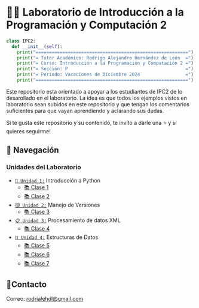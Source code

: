 # 🧑‍💻 Laboratorio de Introducción a la Programación y Computación 2

```python
class IPC2:
  def __init__(self):
    print("=========================================================")
    print("= Tutor Académico: Rodrigo Alejandro Hernández de León  =")
    print("= Curso: Introducción a la Programación y Computación 2 =")
    print("= Sección: P                                            =")
    print("= Periodo: Vacaciones de Diciembre 2024                 =")
    print("=========================================================")
```

Este repositorio esta orientado a apoyar a los estudiantes de IPC2 de lo desarollado en el laboratorio. La idea es que todos los ejemplos vistos en laboratorio sean subidos en este repositorio y que tengan los comentarios suficientes para que vayan aprendiendo y aclarando sus dudas.

Si te gusta este repositorio y su contenido, te invito a darle una ⭐️ y si quieres seguirme! 

## 🚀 Navegación

### Unidades del Laboratorio

- [`🐍 Unidad 1:`](./Unidad1/) Introducción a Python
  - [📚 Clase 1](./Unidad1/Clase1/)
  - [📚 Clase 2](./Unidad1/Clase2/)
- [`😼 Unidad 2:`](./Unidad2) Manejo de Versiones
  - [📚 Clase 3](./Unidad2)
- [`📋 Unidad 3:`](./Unidad3) Procesamiento de datos XML
  - [📚 Clase 4](./Unidad3/Clase4/)
- [`⛓️ Unidad 4:`](./Unidad4) Estructuras de Datos
  - [📚 Clase 5](./Unidad4/Clase5/)
  - [📚 Clase 6](./Unidad4/Clase6/)
  - [📚 Clase 7](./Unidad4/Clase7/)
## 👤Contacto

Correo: [rodrialehdl@gmail.com](rodrialehdl@gmail.com)
